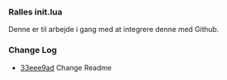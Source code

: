 ### Ralles init.lua
Denne er til arbejde i gang med at integrere denne med Github.


### Change Log
* [33eee9ad](https://github.com/rasmusskriver/Nvim/commit/9ed873b6ab75666334243f2bb003b987a16a5ab0) Change Readme

